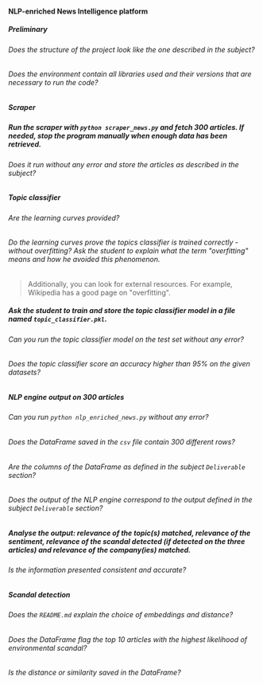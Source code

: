 #### NLP-enriched News Intelligence platform

##### Preliminary

###### Does the structure of the project look like the one described in the subject?

###### Does the environment contain all libraries used and their versions that are necessary to run the code?

##### Scraper

##### Run the scraper with `python scraper_news.py` and fetch 300 articles. If needed, stop the program manually when enough data has been retrieved.

###### Does it run without any error and store the articles as described in the subject?

##### Topic classifier

###### Are the learning curves provided?

###### Do the learning curves prove the topics classifier is trained correctly - without overfitting? Ask the student to explain what the term "overfitting" means and how he avoided this phenomenon.

> Additionally, you can look for external resources. For example, Wikipedia has a good page on "overfitting".

##### Ask the student to train and store the topic classifier model in a file named `topic_classifier.pkl`.

###### Can you run the topic classifier model on the test set without any error?

###### Does the topic classifier score an accuracy higher than 95% on the given datasets?

##### NLP engine output on 300 articles

###### Can you run `python nlp_enriched_news.py` without any error?

###### Does the DataFrame saved in the `csv` file contain 300 different rows?

###### Are the columns of the DataFrame as defined in the subject `Deliverable` section?

###### Does the output of the NLP engine correspond to the output defined in the subject `Deliverable` section?

##### Analyse the output: relevance of the topic(s) matched, relevance of the sentiment, relevance of the scandal detected (if detected on the three articles) and relevance of the company(ies) matched.

###### Is the information presented consistent and accurate?

##### Scandal detection

###### Does the `README.md` explain the choice of embeddings and distance?

###### Does the DataFrame flag the top 10 articles with the highest likelihood of environmental scandal?

###### Is the distance or similarity saved in the DataFrame?

